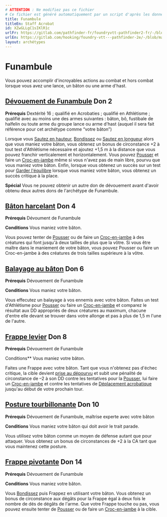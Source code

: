 ```yaml
---
# ATTENTION : Ne modifiez pas ce fichier
# Ce fichier est généré automatiquement par un script d'après les données du module Foundry VTT officiel et de sa traduction
title: Funambule
titleEn: Staff Acrobat
id: XZwGLLgC1sIKlR1c
urlFr: https://gitlab.com/pathfinder-fr/foundryvtt-pathfinder2-fr/-/blob/master/data/archetypes/XZwGLLgC1sIKlR1c.htm
urlEn: https://gitlab.com/hooking/foundry-vtt---pathfinder-2e/-/blob/master/packs/data/archetypes.db/staff-acrobat.json
layout: archétypes
---
```

# Funambule

Vous pouvez accomplir d'incroyables actions au combat et hors combat lorsque vous avez une lance, un bâton ou une arme d'hast.

## [Dévouement de Funambule](../dons/dévouement-du-funambule.md) Don 2

**Prérequis** Dextérité 16 ; qualifié en Acrobaties ; qualifié en Athlétisme ; qualifié avec au moins une des armes suivantes : bâton, bô, fustibale de halfelin ou toute arme du groupe lance ou arme d'hast (auquel il sera fait référence pour cet archétype comme “votre bâton”)

Lorsque vous [Sautez en hauteur](../actions/sauter-en-hauteur.md), [Bondissez](../actions/bondir.md) ou [Sautez en longueur](../actions/sauter-en-longueur.md) alors que vous maniez votre bâton, vous obtenez un bonus de circonstance +2 à tout test d'Athlétisme nécessaire et ajoutez +1,5 m à la distance que vous pouvez franchir verticalement et horizontalement. Vous pouvez [Pousser](../actions/pousser.md) et faire un [Croc-en-jambe](../actions/croc-en-jambe.md) même si vous n'avez pas de main libre, pourvu que vous maniez votre bâton. Enfin, lorsque vous obtenez un succès sur un test pour [Garder l'équilibre](../actions/garder-l-équilibre.md) lorsque vous maniez votre bâton, vous obtenez un succès critique à la place.

**Spécial** Vous ne pouvez obtenir un autre don de dévouement avant d'avoir obtenu deux autres dons de l'archétype de Funambule.

## [Bâton harcelant](../dons/bâton-harcelant.md) Don 4

**Prérequis** Dévoument de Funambule

**Conditions** Vous maniez votre bâton.

Vous pouvez tenter de [Pousser](../actions/pousser.md) ou de faire un [Croc-en-jambe](../actions/croc-en-jambe.md) à des créatures qui font jusqu'à deux tailles de plus que la vôtre. Si vous être maître dans le maniement de votre bâton, vous pouvez Pousser ou faire un Croc-en-jambe à des créatures de trois tailles supérieure à la vôtre.

## [Balayage au bâton](../dons/balayage-au-bâton.md) Don 6

**Prérequis** Dévouement de Funambule

**Conditions** Vous maniez votre bâton.

Vous effecutez un balayage à vos ennemis avec votre bâton. Faites un test d'Athlétisme pour [Pousser](../actions/pousser.md) ou faire un [Croc-en-jambe](../actions/croc-en-jambe.md) et comparez le résultat aux DD appropriés de deux créatures au maximum, chacune d'entre elle devant se trouver dans votre allonge et pas à plus de 1,5 m l'une de l'autre.

## [Frappe levier](../dons/frappe-levier.md) Don 8

**Prérequis** Dévouement de Funambule

Conditions** Vous maniez votre bâton.

Faites une Frappe avec votre bâton. Tant que vous n'obtenez pas d'échec critique, la cible devient [prise au dépourvu](../conditions/pris-au-dépourvu.md) et subit une pénalité de circonstance de –2 à son DD contre les tentatives pour la [Pousser](../actions/pousser.md), lui faire un [Croc-en-jambe](../actions/croc-en-jambe.md) et contre les tentatives de [Déplacement acrobatique](../actions/déplacement-acrobatique.md) jusqu'au début de votre prochain tour.
## [Posture tourbillonante](../dons/posture-tourbillonnante.md) Don 10

**Prérequis** Dévouement de Funambule, maîtrise experte avec votre bâton

**Conditions** Vous maniez votre bâton qui doit avoir le trait parade.

Vous utilisez votre bâton comme un moyen de défense autant que pour attaquer. Vous obtenez un bonus de circonstances de +2 à la CA tant que vous maintenez cette posture.

## [Frappe pivotante](../dons/frappe-pivotante.md) Don 14

**Prérequis** Dévouement de Funambule

**Conditions** Vous maniez votre bâton.

Vous [Bondissez](../actions/bondir.md) puis Frappez en utilisant votre bâton. Vous obtenez un bonus de circonstance aux dégâts pour la Frappe égal à deux fois le nombre de dés de dégâts de l'arme. Que votre Frappe touche ou pas, vous pouvez ensuite tenter de [Pousser](../actions/pousser.md) ou de faire un [Croc-en-jambe](../actions/croc-en-jambe.md) à la cible.
